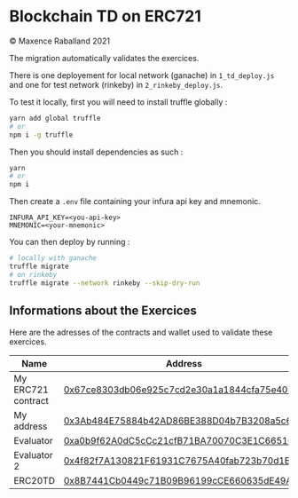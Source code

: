 # Blockchain TD on ERC721

&copy; Maxence Raballand 2021

The migration automatically validates the exercices.

There is one deployement for local network (ganache) in `1_td_deploy.js` and one for test network (rinkeby) in `2_rinkeby_deploy.js`.

To test it locally, first you will need to install truffle globally :

```bash
yarn add global truffle
# or
npm i -g truffle
```

Then you should install dependencies as such :

```bash
yarn
# or
npm i
```

Then create a `.env` file containing your infura api key and mnemonic.

```
INFURA_API_KEY=<you-api-key>
MNEMONIC=<your-mnemonic>
```

You can then deploy by running :

```bash
# locally with ganache
truffle migrate
# on rinkeby
truffle migrate --network rinkeby --skip-dry-run
```

## Informations about the Exercices

Here are the adresses of the contracts and wallet used to validate these exercices.

| Name | Address |
| --- | --- |
| My ERC721 contract | [0x67ce8303db06e925c7cd2e30a1a1844cfa75e407](https://rinkeby.etherscan.io/address/0x67ce8303db06e925c7cd2e30a1a1844cfa75e407) |
| My address | [0x3Ab484E75884b42AD86BE388D04b7B3208a5c6cD](https://rinkeby.etherscan.io/address/0x3Ab484E75884b42AD86BE388D04b7B3208a5c6cD) |
| Evaluator | [0xa0b9f62A0dC5cCc21cfB71BA70070C3E1C66510E](https://rinkeby.etherscan.io/address/0xa0b9f62A0dC5cCc21cfB71BA70070C3E1C66510E) |
| Evaluator 2 | [0x4f82f7A130821F61931C7675A40fab723b70d1B8](https://rinkeby.etherscan.io/address/0x4f82f7A130821F61931C7675A40fab723b70d1B8) |
| ERC20TD | [0x8B7441Cb0449c71B09B96199cCE660635dE49A1D](https://rinkeby.etherscan.io/address/0x8B7441Cb0449c71B09B96199cCE660635dE49A1D) |
